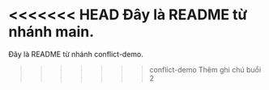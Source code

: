 <<<<<<< HEAD
Đây là README từ nhánh main.
=======
 Đây là README từ nhánh conflict-demo.
>>>>>>> conflict-demo
Thêm ghi chú buổi 2

